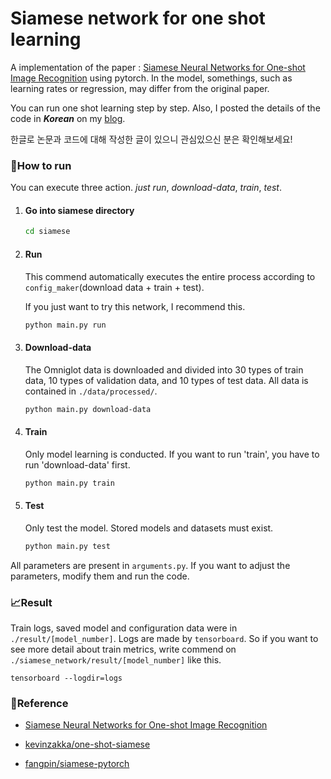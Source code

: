 # Siamese network for one shot learning

A implementation of the paper : [Siamese Neural Networks for One-shot Image Recognition](https://www.cs.cmu.edu/~rsalakhu/papers/oneshot1.pdf) using pytorch. In the model, somethings, such as learning rates or regression, may differ from the original paper.

You can run one shot learning step by step. Also, I posted the details of the code in ***Korean*** on my [blog](https://rhcsky.tistory.com/8).

한글로 논문과 코드에 대해 작성한 글이 있으니 관심있으신 분은 확인해보세요!

### 🚀How to run

You can execute three action. *just run*, *download-data*, *train*, *test*.

1. #### Go into siamese directory
   ```bash
   cd siamese
   ```

2. #### Run

   This commend automatically executes the entire process according to `config_maker`(download data + train + test).

   If you just want to try this network, I recommend this.

   ```bash
   python main.py run
   ```

3. #### Download-data

   The Omniglot data is downloaded and divided into 30 types of train data, 10 types of validation data, and 10 types of
   test data. All data is contained in `./data/processed/`.

   ```bash
   python main.py download-data
   ```

4. #### Train

   Only model learning is conducted. If you want to run 'train', you have to run 'download-data' first.

   ```bash
   python main.py train
   ```

5. #### Test

   Only test the model. Stored models and datasets must exist.

   ```bash
   python main.py test
   ```

All parameters are present in `arguments.py`. If you want to adjust the parameters, modify them and run the code.

### 📈Result

Train logs, saved model and configuration data were in `./result/[model_number]`. Logs are made by `tensorboard`. So if
you want to see more detail about train metrics, write commend on `./siamese_network/result/[model_number]`  like this.

```
tensorboard --logdir=logs
```

### 📌Reference

* [Siamese Neural Networks for One-shot Image Recognition](https://www.cs.cmu.edu/~rsalakhu/papers/oneshot1.pdf)

* [kevinzakka/one-shot-siamese](https://github.com/kevinzakka/one-shot-siamese)
* [fangpin/siamese-pytorch](https://github.com/fangpin/siamese-pytorch)

